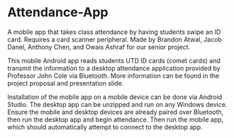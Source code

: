 # Attendance-App
A mobile app that takes class attendance by having students swipe an ID card. Requires a card scanner peripheral.
Made by Brandon Atwal, Jacob Danel, Anthony Chen, and Owais Ashraf for our senior project.

This mobile Android app reads students UTD ID cards (comet cards) and transmit the information to a desktop attendance application provided by Professor John Cole via Bluetooth. More information can be found in the project proposal and presentation slide.

Installation of the mobile app on a mobile device can be done via Android Studio. The desktop app can be unzipped and run on any Windows device. Ensure the mobile and desktop devices are already paired over Bluetooth, then run the desktop app and begin attendance. Then run the mobile app, which should automatically attempt to connect to the desktop app.
